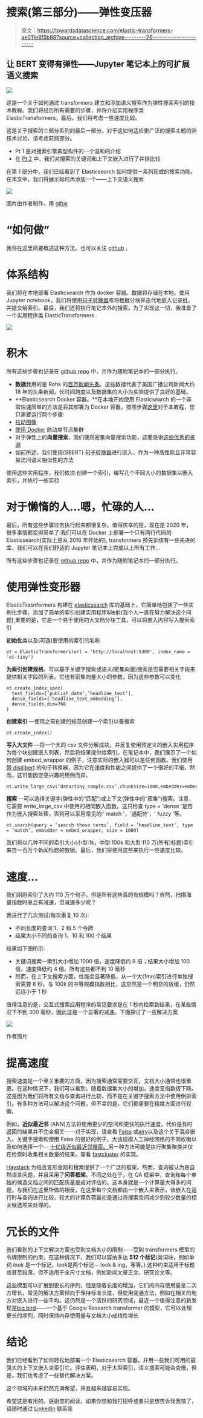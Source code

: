 # 搜索(第三部分)——弹性变压器

> 原文：<https://towardsdatascience.com/elastic-transformers-ae011e8f5b88?source=collection_archive---------26----------------------->

## 让 BERT 变得有弹性——Jupyter 笔记本上的可扩展语义搜索

![](img/b4e118cd83e43b879fb8382a031847ce.png)

这是一个关于如何通过 transformers 建立和添加语义搜索作为弹性搜索索引的技术教程。我们将经历所有需要的步骤，并将介绍实用程序类 ElasticTransformers。最后，我们将考虑一些速度比较。

这是关于搜索的三部分系列的最后一部分。对于这如何适应更广泛的搜索主题的非技术讨论，请考虑前两部分。

*   Pt 1 是对搜索引擎典型构件的一个温和的介绍
*   在 [Pt 2](https://medium.com/@mihail.dungarov/search-pt-2-semantic-horse-race-5128cae7ce8d) 中，我们对搜索的关键词和上下文嵌入进行了并排比较

在第 1 部分中，我们已经看到了 Elasticsearch 如何提供一系列现成的搜索功能。在本文中，我们将展示如何再添加一个——上下文语义搜索

![](img/1aa7745c2124aa2261787ec2dbee5d2e.png)

图片由作者制作，用 [gifox](https://gifox.io/)

# “如何做”

我将在这里简要概述这种方法。也可以关注 [github](https://github.com/md-experiments/elastic_transformers) 。

# 体系结构

我们将在本地部署 Elasticsearch 作为 docker 容器。数据将存储在本地。使用 Jupyter notebook，我们将使用[句子转换器](https://github.com/UKPLab/sentence-transformers)库将数据分块并迭代地嵌入记录批，并提交给索引。最后，我们还将执行笔记本外的搜索。为了实现这一切，我准备了一个实用程序类 ElasticTransformers

![](img/e2b3528b7461839445278d9bff14d354.png)

# 积木

所有这些步骤也记录在 [github repo](https://github.com/md-experiments/elastic_transformers) 中，并作为随附笔记本的一部分执行。

*   **数据**我用的是 Rohk 的[百万新闻头条](https://www.kaggle.com/therohk/million-headlines)。这些数据代表了美国广播公司新闻大约 18 年的头条新闻。长时间跨度以及数据集的大小为实验提供了良好的基础。
*   **Elasticsearch Docker 容器。**在本地开始使用 Elasticsearch 的一个非常快速简单的方法是将其部署为 Docker 容器。按照步骤[这里](https://www.elastic.co/guide/en/elasticsearch/reference/current/docker.html)对于本教程，您只需要运行两个步骤:
*   [拉动图像](https://www.elastic.co/guide/en/elasticsearch/reference/current/docker.html#_pulling_the_image)
*   [使用 Docker](https://www.elastic.co/guide/en/elasticsearch/reference/current/docker.html#docker-cli-run-dev-mode) 启动单节点集群
*   对于弹性上的**向量搜索**，我们使用密集向量搜索功能，这要感谢[这些优秀的资源](https://www.elastic.co/blog/text-similarity-search-with-vectors-in-elasticsearch)
*   如前所述，我们使用(SBERT) [句子转换器](https://github.com/UKPLab/sentence-transformers)进行嵌入，作为一种高性能且非常容易访问语义相似性的方法

使用这些实用程序，我们依次:创建一个索引，编写几个不同大小的数据集以嵌入索引，并执行一些实验

# 对于懒惰的人…嗯，忙碌的人…

最后，所有这些步骤过去执行起来都很复杂。值得庆幸的是，现在是 2020 年，很多事情都变得简单了:我们可以在 Docker 上部署一个只有两行代码的 Elasticsearch(实际上是从 2016 年开始的), transformers 预先训练有一些先进的库，我们可以在我们舒适的 Jupyter 笔记本上完成以上所有工作…

所有这些步骤也记录在 [github repo](https://github.com/md-experiments/elastic_transformers) 中，并作为随附笔记本的一部分执行。

# 使用弹性变形器

ElasticTrasnformers 构建在 [elasticsearch](https://elasticsearch-py.readthedocs.io/en/master/#) 库的基础上，它简单地包装了一些实例化步骤，添加了简单的索引创建实用程序&映射(我个人一直在努力解决这个问题),重要的是，它是一个易于使用的大文档分块工具，可以将嵌入内容写入搜索索引

**初始化**类以及(可选)要使用的索引的名称

```
et = ElasticTransformers(url = ’http://localhost:9300', index_name = 'et-tiny')
```

**为索引创建规格**。可以基于关键字搜索或语义(密集向量)搜索是否需要相关字段来提供相关字段的列表。它也有密集向量大小的参数，因为这些参数可以变化

```
et.create_index_spec(
  text_fields=[‘publish_date’,’headline_text’],
  dense_fields=[‘headline_text_embedding’],
  dense_fields_dim=768
)
```

**创建索引** —使用之前创建的规范创建一个索引以备搜索

```
et.create_index()
```

**写入大文件** —将一个大的 csv 文件分解成块，并反复使用预定义的嵌入实用程序为每个块创建嵌入列表，然后将结果提供给索引。在笔记本中，我们展示了一个如何创建 embed_wrapper 的例子，注意实际的嵌入器可以是任何函数。我们使用[带 distilbert](https://www.sbert.net/docs/pretrained_models.html#semantic-textual-similarity) 的句子转换器，因为它在速度和性能之间提供了一个很好的平衡。然而，这可能因您感兴趣的用例而异。

```
et.write_large_csv(‘data/tiny_sample.csv’,chunksize=1000,embedder=embed_wrapper,field_to_embed=’headline_text’)
```

**搜索** —可以选择关键字(弹性中的“匹配”)或上下文(弹性中的“密集”)搜索。注意，它需要 write_large_csv 中使用的相同嵌入函数。这只检查 type = 'dense '是否作为嵌入搜索处理，否则可以采用常见的:' match '，'通配符'，' fuzzy '等。

```
et.search(query = ’search these terms’, field = ’headline_text’, type = ’match’, embedder = embed_wrapper, size = 1000)
```

我们将以几种不同的索引大小(小型:1k，中型:100k 和大型:110 万(所有)标题)索引来自一百万个新闻标题的数据。最后，我们将使用这些来执行一些速度比较。

# 速度…

我们刚刚索引了大约 110 万个句子，但是所有这些真的有规模吗？自然，扫描海量指数时总会有减速，但减速多少呢？

我进行了几次测试(每次重复 10 次):

*   不同长度的查询:1、2 和 5 个令牌
*   结果大小不同的查询 1、10 和 100 个结果

结果如下图所示:

*   关键词搜索—索引大小增加 1000 倍，速度降低约 8 倍；结果大小增加 100 倍，速度降低约 4 倍。所有这些都不到 10 毫秒
*   然而，在上下文搜索方面，性能会显著降低，从一个大(1mn)索引进行单独搜索需要 8 秒。与 100k 的中等规模指数相比，这显然是一个明显的放缓，仍然远远小于 1 秒

值得注意的是，交互式搜索应用程序的常见要求是在 1 秒内检索到结果，在某些情况下不到 300 毫秒，因此这是一个显著的减速。下面探讨了一些解决方案

![](img/8afa5ecea843f9ee40d1db8901b94947.png)

作者图片

# 提高速度

搜索速度是一个至关重要的方面，因为搜索通常需要交互，文档大小通常也很重要。在这种情况下，我们可以看到，随着数据集大小的增加，速度呈指数级下降。这是因为我们将所有文档与查询进行比较，而不是在关键字搜索方法中使用倒排索引。有多种方法可以解决这个问题，但不幸的是，它们都需要在精度方面进行权衡。

例如，**近似最近邻** (ANN)方法将使用更少的空间和更快的执行速度，代价是有时返回的结果并不完全相关——对于实现，请查看 [Faiss](https://github.com/cran/fastcluster) 或[airy](https://github.com/spotify/annoy)以及这个关于混合嵌入、关键字搜索和使用 Faiss 的很好的例子。大谈规模人工神经网络的不同权衡以及如何选择一个— [十亿级近似最近邻搜索。](https://www.youtube.com/watch?v=SKrHs03i08Q)另一种方法可能是执行聚集聚类并仅在检索时收集相关数量的结果。查看 [fastcluster](https://github.com/cran/fastcluster) 的实现。

[Haystack](https://github.com/deepset-ai/haystack) 为结合变形金刚和搜索提供了一个广泛的框架。然而，查询被认为是自然语言问题，并且采用了**问答框架**。不同之处在于，在 QA 框架中，查询和每个单独的候选文档之间的匹配质量是成对评估的。这本身就是一个计算量大得多的问题，与我们在这里所做的相反，在这里每个文档都由一个嵌入来表示，该嵌入在运行时与查询进行比较。较大的计算负荷最初是通过将搜索空间减少到较少数量的相关候选项来处理的。

# **冗长的文件**

我们看到的上下文解决方案也受到文档大小的限制——受到 transformers 模型的令牌限制的约束。在这种情况下，我们可以容纳多达 **512 个标记**(类词块，例如单词 *look* 是一个标记，*look*是两个标记— look & ing，等等。).这种约束适用于标题或甚至段落，但不适用于全尺寸文档，例如新闻文章正文、研究论文等。

这些模型可以扩展到更长的序列，但是随着长度的增加，它们的内存使用量呈二次方增长。常见的解决方案倾向于保持标准长度，但使用变通方法，例如在相关的地方对嵌入进行一些平均。这仍然是一个活跃的研究领域，最近一个值得注意的新发现是[big bird](https://arxiv.org/abs/2007.14062)——一个基于 Google Research transformer 的模型，它可以处理更长的序列，同时保持内存使用量与文档大小成线性增长

# 结论

我们已经看到了如何轻松地部署一个 Elasticsearch 容器，并用一些我们可用的最强大的上下文嵌入来索引它。评估表明，对于大型索引，语义搜索可能会变慢，但是，我们也考虑了一些替代解决方案。

这个领域的未来仍然充满希望，并且越来越容易实现。

希望这是有用的。感谢您的阅读。如果你想和我打招呼或者只是想告诉我我错了，请随时通过 [LinkedIn](https://www.linkedin.com/in/mihail-dungarov-cfa-a0291a88) 联系我